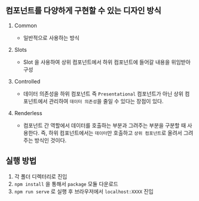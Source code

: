 ## 컴포넌트를 다양하게 구현할 수 있는 디자인 방식

1. Common

   - 일반적으로 사용하는 방식

2. Slots

   - Slot 을 사용하여 상위 컴포넌트에서 하위 컴포넌트에 들어갈 내용을 위임받아 구성

3. Controlled

   - 데이터 의존성을 하위 컴포넌트 즉 `Presentational` 컴포넌트가 아닌 상위 컴포넌트에서 관리하여 `데이터 의존성`을 줄일 수 있다는 장점이 있다.

4. Renderless
   - 컴포넌트 간 역할에서 데이터를 호출하는 부분과 그려주는 부분을 구분할 때 사용한다. 즉, 하위 컴포넌트에서는 `데이터`만 호출하고 `상위 컴포넌트`로 올려서 그려주는 방식인 것이다.

## 실행 방법

1. 각 폴더 디렉터리로 진입
2. `npm install` 을 통해서 `package` 모듈 다운로드
3. `npm run serve` 로 실행 후 브라우저에서 `localhost:XXXX` 진입
